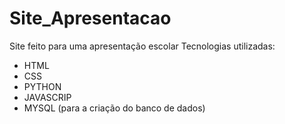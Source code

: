 # Site_Apresentacao
 Site feito para uma apresentação escolar
 Tecnologias utilizadas:
 - HTML
 - CSS
 - PYTHON
 - JAVASCRIP
 - MYSQL (para a criação do banco de dados)
